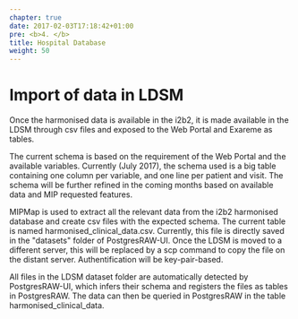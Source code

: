 ```yaml
---
chapter: true
date: 2017-02-03T17:18:42+01:00
pre: <b>4. </b>
title: Hospital Database
weight: 50
---
```


# Import of data in LDSM

Once the harmonised data is available in the i2b2, it is made available in the LDSM through csv files and exposed to the Web Portal and Exareme as tables.

The current schema is based on the requirement of the Web Portal and the available variables. Currently (July 2017), the schema used is a big table containing one column per variable, and one line per patient and visit. The schema will be further refined in the coming months based on available data and MIP requested features.

MIPMap is used to extract all the relevant data from the i2b2 harmonised database and create csv files with the expected schema. The current table is named harmonised_clinical_data.csv. Currently, this file is directly saved in the "datasets" folder of PostgresRAW-UI. Once the LDSM is moved to a different server, this will be replaced by a scp command to copy the file on the distant server. Authentification will be key-pair-based.

All files in the LDSM dataset folder are automatically detected by PostgresRAW-UI, which infers their schema and registers the files as tables in PostgresRAW. The data can then be queried in PostgresRAW in the table harmonised_clinical_data.

